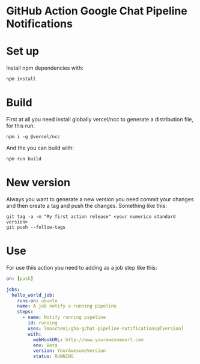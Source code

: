 GitHub Action Google Chat Pipeline Notifications
===
# Set up
Install npm dependencies with:
```
npm install
```
# Build
First at all you need install globally vercel/ncc to generate a distribution file, for this run:
```
npm i -g @vercel/ncc
```
And the you can build with:
```
npm run build
```
# New version
Always you want to generate a new version you need commit your changes and then create a tag and push the changes.
Something like this:
```
git tag -a -m "My first action release" <your numerico standard version>
git push --follow-tags
```
# Use
For use thiis action you need to adding as a job step like this:
```yml
on: [push]

jobs:
  hello_world_job:
    runs-on: ubuntu
    name: A job notify a running pipeline
    steps:
      - name: Notify running pipeline
        id: running
        uses: lmoscheni/gha-gchat-pipeline-notifications@[version]
        with:
          webHookURL: http://www.yourawesomeurl.com
          env: Beta
          version: YourAwesomeVersion
          status: RUNNING
```